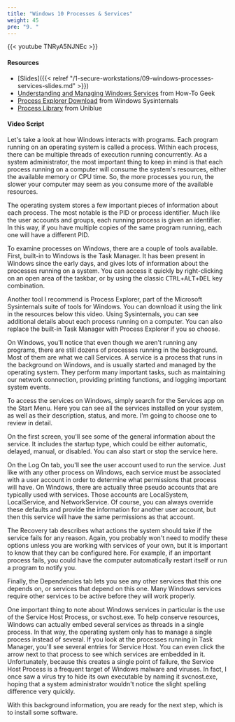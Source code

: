```yaml
---
title: "Windows 10 Processes & Services"
weight: 45
pre: "9. "
---
```


{{< youtube TNRyA5NJNEc >}}

#### Resources

* [Slides]({{< relref "/1-secure-workstations/09-windows-processes-services-slides.md" >}})
* [Understanding and Managing Windows Services](https://www.howtogeek.com/school/using-windows-admin-tools-like-a-pro/lesson8/) from How-To Geek
* [Process Explorer Download](https://docs.microsoft.com/en-us/sysinternals/downloads/process-explorer) from Windows Sysinternals
* [Process Library](http://www.processlibrary.com/en/) from Uniblue

#### Video Script

Let's take a look at how Windows interacts with programs. Each program running on an operating system is called a process. Within each process, there can be multiple threads of execution running concurrently. As a system administrator, the most important thing to keep in mind is that each process running on a computer will consume the system's resources, either the available memory or CPU time. So, the more processes you run, the slower your computer may seem as you consume more of the available resources.

The operating system stores a few important pieces of information about each process. The most notable is the PID or process identifier. Much like the user accounts and groups, each running process is given an identifier. In this way, if you have multiple copies of the same program running, each one will have a different PID.

To examine processes on Windows, there are a couple of tools available. First, built-in to Windows is the Task Manager. It has been present in Windows since the early days, and gives lots of information about the processes running on a system. You can access it quickly by right-clicking on an open area of the taskbar, or by using the classic <kbd>CTRL</kbd>+<kbd>ALT</kbd>+<kbd>DEL</kbd> key combination.

Another tool I recommend is Process Explorer, part of the Microsoft Sysinternals suite of tools for Windows. You can download it using the link in the resources below this video. Using Sysinternals, you can see additional details about each process running on a computer. You can also replace the built-in Task Manager with Process Explorer if you so choose.

On Windows, you'll notice that even though we aren't running any programs, there are still dozens of processes running in the background. Most of them are what we call Services. A service is a process that runs in the background on Windows, and is usually started and managed by the operating system. They perform many important tasks, such as maintaining our network connection, providing printing functions, and logging important system events.

To access the services on Windows, simply search for the Services app on the Start Menu. Here you can see all the services installed on your system, as well as their description, status, and more. I'm going to choose one to review in detail.

On the first screen, you'll see some of the general information about the service. It includes the startup type, which could be either automatic, delayed, manual, or disabled. You can also start or stop the service here.

On the Log On tab, you'll see the user account used to run the service. Just like with any other process on Windows, each service must be associated with a user account in order to determine what permissions that process will have. On Windows, there are actually three pseudo accounts that are typically used with services. Those accounts are LocalSystem, LocalService, and NetworkService. Of course, you can always override these defaults and provide the information for another user account, but then this service will have the same permissions as that account.

The Recovery tab describes what actions the system should take if the service fails for any reason. Again, you probably won't need to modify these options unless you are working with services of your own, but it is important to know that they can be configured here. For example, if an important process fails, you could have the computer automatically restart itself or run a program to notify you.

Finally, the Dependencies tab lets you see any other services that this one depends on, or services that depend on this one. Many Windows services require other services to be active before they will work properly.

One important thing to note about Windows services in particular is the use of the Service Host Process, or svchost.exe. To help conserve resources, Windows can actually embed several services as threads in a single process. In that way, the operating system only has to manage a single process instead of several. If you look at the processes running in Task Manager, you'll see several entries for Service Host. You can even click the arrow next to that process to see which services are embedded in it. Unfortunately, because this creates a single point of failure, the Service Host Process is a frequent target of Windows malware and viruses. In fact, I once saw a virus try to hide its own executable by naming it svcnost.exe, hoping that a system administrator wouldn't notice the slight spelling difference very quickly.

With this background information, you are ready for the next step, which is to install some software.
